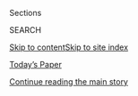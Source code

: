 <div id="app">

<div>

<div class="NYTAppHideMasthead css-zz1s19 e1suatyy0">

<div class="section css-ui9rw0 e1suatyy2">

<div class="css-11hrj97 er09x8g0">

<div class="css-6n7j50">

</div>

<span class="css-1dv1kvn">Sections</span>

<div class="css-10488qs">

<span class="css-1dv1kvn">SEARCH</span>

</div>

[Skip to content](#site-content)[Skip to site
index](#site-index)

</div>

<div class="css-10698na e1huz5gh0">

</div>

</div>

<div id="masthead-bar-one" class="section hasLinks css-15hmgas e1csuq9d3">

<div class="css-uqyvli e1csuq9d0">

</div>

<div class="css-1uqjmks e1csuq9d1">

</div>

<div class="css-9e9ivx">

[](https://myaccount.nytimes3xbfgragh.onion/auth/login?response_type=cookie&client_id=vi)

</div>

<div class="css-1bvtpon e1csuq9d2">

[Today’s Paper](https://www.nytimes3xbfgragh.onion/section/todayspaper)

</div>

</div>

</div>

</div>

<div data-aria-hidden="false">

<div id="site-content" data-role="main">

<div id="top-wrapper" class="css-15p45cc eaca97t0" type="top">

<div id="top-slug" class="css-19x0jxb eaca97t1" hidden="">

Advertisement

</div>

[Continue reading the main
story](#after-top)

<div class="ad top-wrapper" style="text-align:center;height:100%;display:block;min-height:90px">

<div id="top" class="place-ad" data-position="top" data-size-key="top">

</div>

</div>

<div id="after-top">

</div>

</div>

<div id="collection-t-design" class="section css-15h4p1b e9abtgs0">

<div class="css-1j21atc e1svk9qx1">

<div class="css-2fant5 e1svk9qx2">

<div class="css-9dfq42 eu54l5x0">

<div id="sponsor-wrapper" class="css-7a1pgi eaca97t0" type="sponsor" hidden="">

<div id="sponsor-slug" class="css-1l4mleb eaca97t1" hidden="">

Supported by

</div>

[Continue reading the main
story](#after-sponsor)

<div id="sponsor" class="ad sponsor-wrapper" style="text-align:left;height:100%;display:block">

</div>

<div id="after-sponsor">

</div>

</div>

</div>

### <span class="css-1j5banm ezz4tcd1">[T Magazine](/section/t-magazine)</span>

</div>

<div class="css-nfcc9b e1svk9qx3">

<div class="css-vl9dhg e1svk9qx5">

<div class="css-1nrhkj6 e1svk9qx6">

# Design & Interiors

<div class="follow-button-placeholder" data-collection-id="">

</div>

</div>

</div>

</div>

</div>

<div class="css-4svvz1 ekkqrpp0">

<div id="collection-highlights-container" class="section css-18l1u7x e46isfb1">

<div class="css-m1whxf ekkqrpp1">

## Highlights

1.  ![<span class="css-473pcf e1oaj3zl2"><span class="css-1dv1kvn">Credit</span>Henry
    Bourne</span>](https://static01.graylady3jvrrxbe.onion/images/2020/07/16/t-magazine/16tmag-bothy-slide-P1ID/16tmag-bothy-slide-P1ID-threeByTwoMediumAt2X.jpg)
    
    <div class="css-xbztij">
    
    <div class="css-1hyfx7x">
    
    [![](https://static01.graylady3jvrrxbe.onion/images/2020/07/16/t-magazine/16tmag-bothy-slide-P1ID/16tmag-bothy-slide-P1ID-thumbStandard.jpg)](/2020/07/31/t-magazine/design-bothy-anstruther.html)
    
    </div>
    
    ## [In a 19th-Century Cart House, a Designer Creates a Room of Her Own](/2020/07/31/t-magazine/design-bothy-anstruther.html)
    
    Harriet Anstruther has transformed a former outbuilding on her farm
    in the British countryside into a maximalist
    retreat.
    
    <span class="css-me3p27"></span><span class="css-nds4d6 e4e4i5l3"></span><span class="css-9voj2j">By
    <span class="css-1baulvz last-byline" itemprop="name">Aimee
    Farrell</span></span>
    
    </div>

2.  1.  ![<span class="css-473pcf e1oaj3zl2"><span class="css-1dv1kvn">Credit</span>Scott
        J.
        Ross</span>](https://static01.graylady3jvrrxbe.onion/images/2020/07/06/t-magazine/6tmag-adler-slide-H6NA/6tmag-adler-slide-H6NA-threeByTwoMediumAt2X-v2.jpg)
        
        <div class="css-1r9cexg">
        
        <div class="css-1ox3lt4">
        
        [![](https://static01.graylady3jvrrxbe.onion/images/2020/07/06/t-magazine/6tmag-adler-slide-H6NA/6tmag-adler-slide-H6NA-thumbStandard-v2.jpg)](/2020/07/10/t-magazine/jonathan-adler-simon-doonan-home.html)
        
        </div>
        
        ## [Inside an Eclectic Retreat on Shelter Island](/2020/07/10/t-magazine/jonathan-adler-simon-doonan-home.html)
        
        Jonathan Adler and Simon Doonan’s art- and design-filled summer
        home is a place for both creativity and
        downtime.
        
        <span class="css-me3p27"></span><span class="css-nds4d6 e4e4i5l3"></span><span class="css-9voj2j">By
        <span class="css-1baulvz last-byline" itemprop="name">Max
        Lakin</span></span>
        
        </div>
    
    2.  ![<span class="css-473pcf e1oaj3zl2"><span class="css-1dv1kvn">Credit</span>Chris
        Mottalini</span>](https://static01.graylady3jvrrxbe.onion/images/2020/02/20/t-magazine/20tmag-louisarmstrong-slide-EEFM/20tmag-louisarmstrong-slide-EEFM-threeByTwoMediumAt2X.jpg)
        
        <div class="css-1r9cexg">
        
        <div class="css-1ox3lt4">
        
        [![](https://static01.graylady3jvrrxbe.onion/images/2020/02/20/t-magazine/20tmag-louisarmstrong-slide-EEFM/20tmag-louisarmstrong-slide-EEFM-thumbStandard.jpg)](/2020/05/08/t-magazine/house-tours-coronavirus-distraction.html)
        
        </div>
        
        ## [10 Eclectic Homes to Get Lost In](/2020/05/08/t-magazine/house-tours-coronavirus-distraction.html)
        
        Rooms that are not just different than those you’re
        self-isolating in but unlike most others,
        too.
        
        <span class="css-me3p27"></span>
        
        </div>
    
    3.  ![<span class="css-473pcf e1oaj3zl2"><span class="css-1dv1kvn">Credit</span>Courtesy
        of
        Bodha</span>](https://static01.graylady3jvrrxbe.onion/images/2020/06/09/t-magazine/09tmag-incense-slide-MEVY/09tmag-incense-slide-MEVY-jumbo.jpg)
        
        <div class="css-1r9cexg">
        
        <div class="css-1ox3lt4">
        
        [![](https://static01.graylady3jvrrxbe.onion/images/2020/06/09/t-magazine/09tmag-incense-slide-MEVY/09tmag-incense-slide-MEVY-thumbStandard-v2.jpg)](/2020/06/09/t-magazine/best-incense.html)
        
        </div>
        
        ## [Soothing Incense, Recommended by T Editors](/2020/06/09/t-magazine/best-incense.html)
        
        Scented smoke for the good of your space and state of
    mind.
        
        <span class="css-me3p27"></span>
        
        </div>

</div>

<div class="css-1xdhyk6 e46isfb0">

<div class="css-zk12ih ef6si7p0">

1.  ![<span class="css-kfv9p0 e1oaj3zl2"><span class="css-1dv1kvn">Credit</span>Alexis
    Armanet</span>](https://static01.graylady3jvrrxbe.onion/images/2019/09/03/t-magazine/03tmag-paphitis-slide-YXM5-tomcopy-copy/03tmag-paphitis-slide-YXM5-tomcopy-copy-videoLarge-v2.jpg)
    
    <div class="css-10wtrbd">
    
    ## [How to Refresh Your Home With Minimal Fuss](/2020/05/21/t-magazine/redecorate-home-coronavirus.html)
    
    From reconsidering your lighting to upgrading your bedding,
    suggestions for making the space you’re isolating in feel new
    again.
    
    <span class="css-me3p27"></span><span class="css-nds4d6 e4e4i5l3"></span><span class="css-9voj2j">By
    <span class="css-1baulvz last-byline" itemprop="name">Tom
    Delavan</span></span>
    
    </div>

2.  ![<span class="css-kfv9p0 e1oaj3zl2"><span class="css-1dv1kvn">Credit</span>Simon
    Watson</span>](https://static01.graylady3jvrrxbe.onion/images/2020/04/13/t-magazine/13tmag-cultureimages-slide-4H6Q/13tmag-cultureimages-slide-4H6Q-videoLarge.jpg)
    
    <div class="css-10wtrbd">
    
    ## [The Family-Run Italian Design Houses That Became Cultural Dynasties](/interactive/2020/04/13/t-magazine/italian-fashion-design-houses.html)
    
    For centuries, Italy has prized the art of fashion and furniture
    design like no other country in the world, with generations
    dedicated to traditional craftsmanship and
    continuity.
    
    <span class="css-me3p27"></span>
    
    </div>

3.  ### Home and Work
    
    ![<span class="css-kfv9p0 e1oaj3zl2"><span class="css-1dv1kvn">Credit</span>Carlotta
    Cardana</span>](https://static01.graylady3jvrrxbe.onion/images/2020/04/08/t-magazine/design/viola-slide-Q7EE/viola-slide-Q7EE-videoLarge.jpg)
    
    <div class="css-10wtrbd">
    
    ## [A Designer Whose Home Is as Fanciful as Her Plaster Creations](/2020/04/09/t-magazine/viola-lanari.html)
    
    Viola Lanari’s maximalist London apartment, which is filled with
    enchanting objects that include her own handcrafted lamps and
    tables, has the feel of a small
    museum.
    
    <span class="css-me3p27"></span><span class="css-nds4d6 e4e4i5l3"></span><span class="css-9voj2j">By
    <span class="css-1baulvz last-byline" itemprop="name">Aimee
    Farrell</span></span>
    
    </div>

4.  ![<span class="css-kfv9p0 e1oaj3zl2"><span class="css-1dv1kvn">Credit</span>Peter
    Stackpole/The LIFE Picture Collection, via Getty
    Images</span>](https://static01.graylady3jvrrxbe.onion/images/2020/05/17/lens/00-mrs-eames-04/00-mrs-eames-04-videoLarge.jpg)
    
    <div class="css-10wtrbd">
    
    ## [Ray Eames, Out of Her Husband’s Shadow](/2020/05/15/arts/ray-charles-eames-artists.html)
    
    The designer let her larger-than-life husband Charles do the
    talking. But the style symbolized by their shared name was a joint
    creation.
    
    <span class="css-me3p27"></span><span class="css-nds4d6 e4e4i5l3"></span><span class="css-9voj2j">By
    <span class="css-1baulvz last-byline" itemprop="name">Jennifer
    Schuessler</span></span>
    
    </div>

5.  ![<span class="css-kfv9p0 e1oaj3zl2"><span class="css-1dv1kvn">Credit</span>Chris
    Mottalini</span>](https://static01.graylady3jvrrxbe.onion/images/2020/03/25/t-magazine/design/25tmag-alex-white-slide-KU09/25tmag-alex-white-slide-KU09-videoLarge.jpg)
    
    <div class="css-10wtrbd">
    
    ## [A Glamorous, ’70s-Style Retreat in Downtown Manhattan](/2020/03/26/t-magazine/downtown-manhattan-apartment-alex-p-white.html)
    
    The interior designer Alex P. White transformed two rooms with
    little natural light into a moody
    oasis.
    
    <span class="css-me3p27"></span><span class="css-nds4d6 e4e4i5l3"></span><span class="css-9voj2j">By
    <span class="css-1baulvz last-byline" itemprop="name">Julia
    Bainbridge</span></span>
    
    </div>

</div>

</div>

<div class="css-1xdhyk6 e46isfb0">

<div class="css-zk12ih ef6si7p0">

1.  ![<span class="css-kfv9p0 e1oaj3zl2"><span class="css-1dv1kvn">Credit</span>Chris
    Mottalini</span>](https://static01.graylady3jvrrxbe.onion/images/2020/03/16/t-magazine/16tmag-nakashima-slide-S9X5/16tmag-nakashima-slide-S9X5-videoLarge-v2.jpg)
    
    <div class="css-10wtrbd">
    
    ## [How Two Children Are Keeping Their Father’s Design Legacy Alive](/2020/03/16/t-magazine/george-nakashima-legacy.html)
    
    A pair of Pennsylvania homes constructed by the Japanese-American
    furniture designer George Nakashima have become an enduring
    testament to midcentury folk
    craft.
    
    <span class="css-me3p27"></span><span class="css-nds4d6 e4e4i5l3"></span><span class="css-9voj2j">By
    <span class="css-1baulvz last-byline" itemprop="name">Michael
    Snyder</span></span>
    
    </div>

2.  ### On Architecture
    
    ![<span class="css-kfv9p0 e1oaj3zl2"><span class="css-1dv1kvn">Credit</span></span>](https://static01.graylady3jvrrxbe.onion/images/2020/03/09/autossell/09tmag-lemoine/09tmag-lemoine-videoLarge.png)
    
    <div class="css-10wtrbd">
    
    ## [How One French Modernist’s Vision Was Finally Realized](/2020/03/11/t-magazine/rem-koolhaas-pierre-paulin.html)
    
    Outside Bordeaux, a Rem Koolhaas-designed villa has become a site
    for the inventiveness of Pierre Paulin, who dreamed up modular
    furniture made of foam, resin and
    fiberglass.
    
    <span class="css-me3p27"></span><span class="css-nds4d6 e4e4i5l3"></span><span class="css-9voj2j">By
    <span class="css-1baulvz last-byline" itemprop="name">Nancy
    Hass</span></span>
    
    </div>

3.  ![<span class="css-kfv9p0 e1oaj3zl2"><span class="css-1dv1kvn">Credit</span>Alexis
    Armanet</span>](https://static01.graylady3jvrrxbe.onion/images/2020/03/12/t-magazine/12tmag-pearson-slide-BZJQ-copy/12tmag-pearson-slide-BZJQ-videoLarge.jpg)
    
    <div class="css-10wtrbd">
    
    ## [A Garden Grows in Somerset](/2020/03/12/t-magazine/master-gardener-dan-pearson.html)
    
    For a decade, the master gardener Dan Pearson has been creating a
    landscape that’s a testament to both his singular eye and Britain’s
    natural
    beauty.
    
    <span class="css-me3p27"></span><span class="css-nds4d6 e4e4i5l3"></span><span class="css-9voj2j">By
    <span class="css-1baulvz last-byline" itemprop="name">Marella
    Caracciolo
    Chia</span></span>
    
    </div>

4.  ### By Design
    
    ![<span class="css-kfv9p0 e1oaj3zl2"><span class="css-1dv1kvn">Credit</span>Chris
    Mottalini</span>](https://static01.graylady3jvrrxbe.onion/images/2020/02/20/t-magazine/20tmag-louisarmstrong-slide-4FB3/20tmag-louisarmstrong-slide-4FB3-videoLarge-v2.jpg)
    
    <div class="css-10wtrbd">
    
    ## [Louis Armstrong, the King of Queens](/2020/02/20/t-magazine/louis-armstrong-home-queens.html)
    
    The jazz musician’s impeccably maintained home in a modest New York
    City neighborhood is a testament to his — and midcentury design’s —
    legacy.
    
    <span class="css-me3p27"></span><span class="css-nds4d6 e4e4i5l3"></span><span class="css-9voj2j">By
    <span class="css-1baulvz last-byline" itemprop="name">M.H.
    Miller</span></span>
    
    </div>

5.  ### Making It
    
    ![<span class="css-kfv9p0 e1oaj3zl2"><span class="css-1dv1kvn">Credit</span>Photo
    by Guido Castagnoli. Styled by Mary
    Lennox</span>](https://static01.graylady3jvrrxbe.onion/images/2020/03/04/t-magazine/04tmag-sculpturalflowers/04tmag-sculpturalflowers-videoLarge.jpg)
    
    <div class="css-10wtrbd">
    
    ## [How Floral Arrangements Began to Take Over the Table — and the Entire Room](/2020/03/04/t-magazine/flower-arrangements-sculptures.html)
    
    In recent years, once-tidy bouquets have become boundless, their
    diverse tangles of blooms, branches and weeds looking ever more like
    art
    installations.
    
    <span class="css-me3p27"></span><span class="css-nds4d6 e4e4i5l3"></span><span class="css-9voj2j">By
    <span class="css-1baulvz last-byline" itemprop="name">Nancy
    Hass</span></span>
    
    </div>

</div>

</div>

</div>

<div id="mid1-wrapper" class="css-1mn4oms eaca97t0" type="rank">

<div id="mid1-slug" class="css-1tag3rd eaca97t1">

Advertisement

</div>

[Continue reading the main
story](#after-mid1)

<div id="mid1" class="ad mid1-wrapper" style="text-align:center;height:100%;display:block">

</div>

<div id="after-mid1">

</div>

</div>

<div class="section 5-band css-jhqenn ep7jkp60">

## [By Design](/column/by-design)

[More in By Design
    »](/column/by-design)

1.  ![<span class="css-kfv9p0 e1oaj3zl2"><span class="css-1dv1kvn">Credit</span>Marion
    Berrin</span>](https://static01.graylady3jvrrxbe.onion/images/2019/12/06/t-magazine/06tmag-casaus-slide-RB8H/06tmag-casaus-slide-RB8H-videoLarge.jpg)
    
    <div class="css-10wtrbd">
    
    ## [On the Rooftops of Paris, a New Kind of Urban Garden](/2019/12/06/t-magazine/paris-rooftop-garden.html)
    
    The landscape architect Arnaud Casaus is creating green spaces
    wilder and warmer than those found at street
    level.
    
    <span class="css-me3p27"></span><span class="css-nds4d6 e4e4i5l3"></span><span class="css-9voj2j">By
    <span class="css-1baulvz last-byline" itemprop="name">Kurt
    Soller</span></span>
    
    </div>

2.  ![<span class="css-kfv9p0 e1oaj3zl2"><span class="css-1dv1kvn">Credit</span>Dave
    Lauridsen</span>](https://static01.graylady3jvrrxbe.onion/images/2019/11/17/t-magazine/17tmag-portland-slide-1BO7/17tmag-portland-slide-1BO7-videoLarge.jpg)
    
    <div class="css-10wtrbd">
    
    ## [Outside, It’s Another Portland House. Inside, It’s Something Else.](/2019/11/05/t-magazine/portland-house-allie-furlotti-osmose-design.html)
    
    What first appears as a nondescript ’60s-era family home slowly
    reveals itself to be a paragon of surrealist
    design.
    
    <span class="css-me3p27"></span><span class="css-nds4d6 e4e4i5l3"></span><span class="css-9voj2j">By
    <span class="css-1baulvz last-byline" itemprop="name">Nick
    Marino</span></span>
    
    </div>

3.  ![<span class="css-kfv9p0 e1oaj3zl2"><span class="css-1dv1kvn">Credit</span>Nicholas
    Calcott</span>](https://static01.graylady3jvrrxbe.onion/images/2019/10/18/t-magazine/18tmag-mcnanney-slide-2IAE/18tmag-mcnanney-slide-2IAE-videoLarge.jpg)
    
    <div class="css-10wtrbd">
    
    ## [A Designer’s Williamsburg Apartment Bursting With Curios](/2019/10/18/t-magazine/sean-mcnanney.html)
    
    Over 15 years, Sean McNanney has transformed his small railroad
    apartment in Brooklyn into a life-size mood
    board.
    
    <span class="css-me3p27"></span><span class="css-nds4d6 e4e4i5l3"></span><span class="css-9voj2j">By
    <span class="css-1baulvz last-byline" itemprop="name">Alice
    Newell-Hanson</span></span>
    
    </div>

4.  ![<span class="css-kfv9p0 e1oaj3zl2"><span class="css-1dv1kvn">Credit</span>Filipe
    Redondo</span>](https://static01.graylady3jvrrxbe.onion/images/2019/09/26/t-magazine/26tmag-trancoso-slide-NMEV/26tmag-trancoso-slide-NMEV-videoLarge.jpg)
    
    <div class="css-10wtrbd">
    
    ## [A Modernist Sanctuary That Overlooks the Trancoso Jungle](/2019/09/26/t-magazine/trancoso-brazil-house.html)
    
    The fashion executive turned hotelier Wilbert Das built a modern
    vacation house steeped in Brazil’s design
    history.
    
    <span class="css-me3p27"></span><span class="css-nds4d6 e4e4i5l3"></span><span class="css-9voj2j">By
    <span class="css-1baulvz last-byline" itemprop="name">Michael
    Snyder</span></span>
    
    </div>

5.  ![<span class="css-kfv9p0 e1oaj3zl2"><span class="css-1dv1kvn">Credit</span>Alexis
    Armanet</span>](https://static01.graylady3jvrrxbe.onion/images/2019/09/03/t-magazine/03tmag-paphitis-slide-08A4/03tmag-paphitis-slide-08A4-videoLarge.jpg)
    
    <div class="css-10wtrbd">
    
    ## [The 18th-Century Paris Apartment That Elegantly Blends Past and Future](/2019/09/03/t-magazine/place-des-victoires-paris-apartment.html)
    
    Studio KO reimagines a Place des Victoires pied-à-terre as a
    minimalist sanctuary — out of time, yet completely
    contemporary.
    
    <span class="css-me3p27"></span><span class="css-nds4d6 e4e4i5l3"></span><span class="css-9voj2j">By
    <span class="css-1baulvz last-byline" itemprop="name">Nancy
    Hass</span></span>
    
    </div>

</div>

</div>

<div class="css-185go5a e1o5byef0">

<div class="css-15cbhtu">

  - [Latest](#stream-panel)
  - <span class="css-6n7j50">Search</span>
    <div class="control">
    <div class="label-container css-1dv1kvn">
    Search
    </div>
    <div class="css-wm4t3d">
    **<span id="clear-search-input" class="css-1dv1kvn">Clear this text
    input</span>
    </div>
    </div>
    <span class="css-1iovbfw"></span>

<div id="stream-panel" class="section css-8msx5b e1jz0cab1">

<div class="css-13mho3u">

1.  
    
    <div class="css-1cp3ece">
    
    <div class="css-1l4spti">
    
    [](/2020/08/03/t-magazine/david-de-rothschild-venice-home-design.html)
    
    <div class="css-79elbk">
    
    ![](https://static01.graylady3jvrrxbe.onion/images/2020/08/03/t-magazine/design/3tmag-rothschild-slide-2WRX/3tmag-rothschild-slide-2WRX-thumbWide.jpg?quality=75&auto=webp&disable=upscale)
    
    </div>
    
    ## A Home Inscribed With the History of Venice Beach
    
    Within a storied Los Angeles studio complex, Karina Deyko and David
    de Rothschild have built an eclectic, freewheeling space in which to
    live and work.
    
    <div class="css-15yh6bw ea5icrr0">
    
    By <span class="css-1n7hynb">Alice
    Newell-Hanson</span>
    
    </div>
    
    </div>
    
    <div class="css-156habm e1xfvim33">
    
    </div>
    
    </div>

2.  
    
    <div class="css-1cp3ece">
    
    <div class="css-1l4spti">
    
    [](/2020/07/30/arts/design/tokyo-olympics-1964-design.html)
    
    <div class="css-79elbk">
    
    ![](https://static01.graylady3jvrrxbe.onion/images/2020/07/31/arts/30olympics-notebook15/30olympics-notebook15-thumbWide-v2.jpg?quality=75&auto=webp&disable=upscale)
    
    </div>
    
    ### <span class="css-m70j1g">Critic’s Notebook</span>
    
    ## The 1964 Olympics Certified a New Japan, in Steel and on the Screen
    
    The world’s elite athletes would have been in Tokyo right now if not
    for the coronavirus pandemic. When they went half a century ago,
    they discovered a capital transformed by design.
    
    <div class="css-15yh6bw ea5icrr0">
    
    By <span class="css-1n7hynb">Jason
    Farago</span>
    
    </div>
    
    </div>
    
    <div class="css-156habm e1xfvim33">
    
    </div>
    
    </div>

3.  
    
    <div class="css-1cp3ece">
    
    <div class="css-1l4spti">
    
    [](/2020/07/30/t-magazine/the-t-list-five-things-we-recommend-this-week.html)
    
    <div class="css-79elbk">
    
    ![](https://static01.graylady3jvrrxbe.onion/images/2020/07/31/t-magazine/29tmag-newsletter-slide-8YU1-print/29tmag-newsletter-slide-8YU1-thumbWide.jpg?quality=75&auto=webp&disable=upscale)
    
    </div>
    
    ## The T List: Five Things We Recommend This Week
    
    Farm dining, a Parisian floral gallery, Ruth Asawa stamps — and
    more.
    
    <div class="css-15yh6bw ea5icrr0">
    
    </div>
    
    </div>
    
    <div class="css-156habm e1xfvim33">
    
    </div>
    
    </div>

4.  
    
    <div class="css-1cp3ece">
    
    <div class="css-1l4spti">
    
    [](/2020/07/24/t-magazine/luis-barragan.html)
    
    <div class="css-79elbk">
    
    ![](https://static01.graylady3jvrrxbe.onion/images/2020/07/13/t-magazine/13tmag-barragan-slide-8Z4F/13tmag-barragan-slide-8Z4F-thumbWide.jpg?quality=75&auto=webp&disable=upscale)
    
    </div>
    
    ### <span class="css-m70j1g">True Believers</span>
    
    ## Luis Barragán’s Forgotten Works, Revisited
    
    After moving to Mexico City in 1935, the architect set about
    designing a series of obscure functionalist residences that he would
    later disown.
    
    <div class="css-15yh6bw ea5icrr0">
    
    By <span class="css-1n7hynb">Suleman
    Anaya</span>
    
    </div>
    
    </div>
    
    <div class="css-156habm e1xfvim33">
    
    </div>
    
    </div>

5.  
    
    <div class="css-1cp3ece">
    
    <div class="css-1l4spti">
    
    [](/2020/07/20/arts/disabilities-architecture-design.html)
    
    <div class="css-79elbk">
    
    ![](https://static01.graylady3jvrrxbe.onion/images/2020/07/26/multimedia/24ADA-Design-02/24ADA-Design-02-thumbWide.jpg?quality=75&auto=webp&disable=upscale)
    
    </div>
    
    ### <span class="css-m70j1g">critic’s notebook</span>
    
    ## Building Accessibility Into America, Literally
    
    Thirty years on, the Americans With Disabilities Act has reshaped
    the way designers and the public have come to think about equity,
    civil rights and American architecture. But it’s only a start.
    
    <div class="css-15yh6bw ea5icrr0">
    
    By <span class="css-1n7hynb">Michael
    Kimmelman</span>
    
    </div>
    
    </div>
    
    <div class="css-156habm e1xfvim33">
    
    </div>
    
    </div>

6.  
    
    <div class="css-1cp3ece">
    
    <div class="css-1l4spti">
    
    [](/2020/07/16/t-magazine/margo-price-album-tlist.html)
    
    <div class="css-79elbk">
    
    ![](https://static01.graylady3jvrrxbe.onion/images/2020/07/15/t-magazine/15tmag-tlist-slide-TBXG/15tmag-tlist-slide-TBXG-thumbWide-v2.jpg?quality=75&auto=webp&disable=upscale)
    
    </div>
    
    ## The T List: Five Things We Recommend This Week
    
    Unisex jerkins, raw vinegars, classic sportswear — and
    more.
    
    <div class="css-15yh6bw ea5icrr0">
    
    </div>
    
    </div>
    
    <div class="css-156habm e1xfvim33">
    
    </div>
    
    </div>

7.  
    
    <div class="css-1cp3ece">
    
    <div class="css-1l4spti">
    
    [](/2020/07/13/t-magazine/brownstone-brooklyn-design.html)
    
    <div class="css-79elbk">
    
    ![](https://static01.graylady3jvrrxbe.onion/images/2020/06/17/t-magazine/17tmag-chenbrownstone-slide-X4QD/17tmag-chenbrownstone-slide-X4QD-thumbWide.jpg?quality=75&auto=webp&disable=upscale)
    
    </div>
    
    ## A Colorful Townhouse With Nods to James Turrell
    
    The architect Michael K. Chen brought a crumbling Brooklyn
    brownstone back to life by reanimating its once vibrantly painted
    walls.
    
    <div class="css-15yh6bw ea5icrr0">
    
    By <span class="css-1n7hynb">Daniel
    Cappello</span>
    
    </div>
    
    </div>
    
    <div class="css-156habm e1xfvim33">
    
    </div>
    
    </div>

8.  
    
    <div class="css-1cp3ece">
    
    <div class="css-1l4spti">
    
    [](/2020/07/09/t-magazine/robert-longo-quarantine-films.html)
    
    <div class="css-79elbk">
    
    ![](https://static01.graylady3jvrrxbe.onion/images/2020/07/08/t-magazine/08tmag-tlist-slide-HCSJ/08tmag-tlist-slide-HCSJ-thumbWide.jpg?quality=75&auto=webp&disable=upscale)
    
    </div>
    
    ## The T List: Five Things We Recommend This Week
    
    Handblown glass, sparkly shoes, Scottish jewelry — and
    more.
    
    <div class="css-15yh6bw ea5icrr0">
    
    </div>
    
    </div>
    
    <div class="css-156habm e1xfvim33">
    
    </div>
    
    </div>

9.  
    
    <div class="css-1cp3ece">
    
    <div class="css-1l4spti">
    
    [](/2020/07/07/t-magazine/tom-atton-moore.html)
    
    <div class="css-79elbk">
    
    ![](https://static01.graylady3jvrrxbe.onion/images/2020/07/07/t-magazine/tom-atton-moore-slide-U496/tom-atton-moore-slide-U496-thumbWide.jpg?quality=75&auto=webp&disable=upscale)
    
    </div>
    
    ### <span class="css-m70j1g">On the Verge</span>
    
    ## A Designer Who Makes Rugs Based on Screenshots
    
    Tom Atton Moore’s vibrant floor coverings are indebted to
    centuries-old craft techniques — and to the more contemporary art of
    trawling through one’s phone.
    
    <div class="css-15yh6bw ea5icrr0">
    
    By <span class="css-1n7hynb">Clem de
    Pressigny</span>
    
    </div>
    
    </div>
    
    <div class="css-156habm e1xfvim33">
    
    </div>
    
    </div>

10. 
    
    <div class="css-1cp3ece">
    
    <div class="css-1l4spti">
    
    [](/2020/07/02/t-magazine/kenzo-vans-tlist.html)
    
    <div class="css-79elbk">
    
    ![](https://static01.graylady3jvrrxbe.onion/images/2020/07/01/t-magazine/01tmag-newsletter-slide-LL2I/01tmag-newsletter-slide-LL2I-thumbWide.jpg?quality=75&auto=webp&disable=upscale)
    
    </div>
    
    ## The T List: Five Things We Recommend This Week
    
    Three-course French meals for the home, a new Greek hotel — and
    more.
    
    <div class="css-15yh6bw ea5icrr0">
    
    </div>
    
    </div>
    
    <div class="css-156habm e1xfvim33">
    
    </div>
    
    </div>

<div class="css-13mho3u">

<div class="css-1t62hi8">

<div class="css-1stvaey">

Show
More

<div>

<div style="border:0;clip:rect(0 0 0 0);height:1px;margin:-1px;overflow:hidden;white-space:nowrap;padding:0;width:1px;position:absolute" data-role="log" data-aria-live="assertive">

</div>

<div style="border:0;clip:rect(0 0 0 0);height:1px;margin:-1px;overflow:hidden;white-space:nowrap;padding:0;width:1px;position:absolute" data-role="log" data-aria-live="assertive">

</div>

<div style="border:0;clip:rect(0 0 0 0);height:1px;margin:-1px;overflow:hidden;white-space:nowrap;padding:0;width:1px;position:absolute" data-role="log" data-aria-live="polite">

</div>

<div style="border:0;clip:rect(0 0 0 0);height:1px;margin:-1px;overflow:hidden;white-space:nowrap;padding:0;width:1px;position:absolute" data-role="log" data-aria-live="polite">

</div>

</div>

</div>

</div>

</div>

</div>

<div class="css-g6hk37 supplemental">

<div id="mid2-wrapper" class="css-10wkyv7 eaca97t0" type="lede">

<div id="mid2-slug" class="css-1tag3rd eaca97t1">

Advertisement

</div>

[Continue reading the main
story](#after-mid2)

<div id="mid2" class="ad mid2-wrapper" style="text-align:center;height:100%;display:block;min-height:250px">

</div>

<div id="after-mid2">

</div>

</div>

## Sign Up for the Open Thread Newsletter

<div class="css-hftqp3">

</div>

[SIGN UP](/newsletters/signup/TZ)

<div id="mktg-wrapper" class="css-oxle51 eaca97t0" type="mktg">

<div id="mktg-slug" class="css-1tag3rd eaca97t1">

Advertisement

</div>

[Continue reading the main
story](#after-mktg)

<div id="mktg" class="ad mktg-wrapper" style="text-align:center;height:100%;display:block">

</div>

<div id="after-mktg">

</div>

</div>

</div>

</div>

</div>

</div>

</div>

</div>

## Site Index

<div>

</div>

## Site Information Navigation

  - [© <span>2020</span> <span>The New York Times
    Company</span>](https://help.nytimes3xbfgragh.onion/hc/en-us/articles/115014792127-Copyright-notice)

<!-- end list -->

  - [NYTCo](https://www.nytco.com/)
  - [Contact
    Us](https://help.nytimes3xbfgragh.onion/hc/en-us/articles/115015385887-Contact-Us)
  - [Work with us](https://www.nytco.com/careers/)
  - [Advertise](https://nytmediakit.com/)
  - [T Brand Studio](http://www.tbrandstudio.com/)
  - [Your Ad
    Choices](https://www.nytimes3xbfgragh.onion/privacy/cookie-policy#how-do-i-manage-trackers)
  - [Privacy](https://www.nytimes3xbfgragh.onion/privacy)
  - [Terms of
    Service](https://help.nytimes3xbfgragh.onion/hc/en-us/articles/115014893428-Terms-of-service)
  - [Terms of
    Sale](https://help.nytimes3xbfgragh.onion/hc/en-us/articles/115014893968-Terms-of-sale)
  - [Site
    Map](https://spiderbites.nytimes3xbfgragh.onion)
  - [Help](https://help.nytimes3xbfgragh.onion/hc/en-us)
  - [Subscriptions](https://www.nytimes3xbfgragh.onion/subscription?campaignId=37WXW)

</div>

</div>
